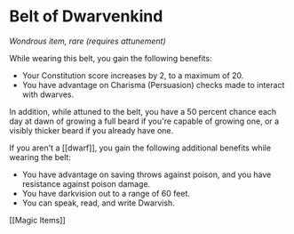 # Belt of Dwarvenkind

*Wondrous item, rare (requires attunement)*

While wearing this belt, you gain the following benefits:

- Your Constitution score increases by 2, to a maximum of 20.
- You have advantage on Charisma (Persuasion) checks made to interact with dwarves.

In addition, while attuned to the belt, you have a 50 percent chance each day at dawn of growing a full beard if you're capable of growing one, or a visibly thicker beard if you already have one.

If you aren't a [[dwarf]], you gain the following additional benefits while wearing the belt:

- You have advantage on saving throws against poison, and you have resistance against poison damage.
- You have darkvision out to a range of 60 feet.
- You can speak, read, and write Dwarvish.


[[Magic Items]]